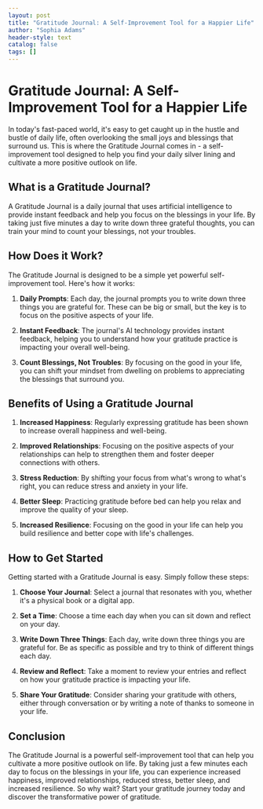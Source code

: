 ```yaml
---
layout: post
title: "Gratitude Journal: A Self-Improvement Tool for a Happier Life"
author: "Sophia Adams"
header-style: text
catalog: false
tags: []
---
```


# Gratitude Journal: A Self-Improvement Tool for a Happier Life

In today's fast-paced world, it's easy to get caught up in the hustle and bustle of daily life, often overlooking the small joys and blessings that surround us. This is where the Gratitude Journal comes in - a self-improvement tool designed to help you find your daily silver lining and cultivate a more positive outlook on life.

## What is a Gratitude Journal?

A Gratitude Journal is a daily journal that uses artificial intelligence to provide instant feedback and help you focus on the blessings in your life. By taking just five minutes a day to write down three grateful thoughts, you can train your mind to count your blessings, not your troubles.

## How Does it Work?

The Gratitude Journal is designed to be a simple yet powerful self-improvement tool. Here's how it works:

1. **Daily Prompts**: Each day, the journal prompts you to write down three things you are grateful for. These can be big or small, but the key is to focus on the positive aspects of your life.

2. **Instant Feedback**: The journal's AI technology provides instant feedback, helping you to understand how your gratitude practice is impacting your overall well-being.

3. **Count Blessings, Not Troubles**: By focusing on the good in your life, you can shift your mindset from dwelling on problems to appreciating the blessings that surround you.

## Benefits of Using a Gratitude Journal

1. **Increased Happiness**: Regularly expressing gratitude has been shown to increase overall happiness and well-being.

2. **Improved Relationships**: Focusing on the positive aspects of your relationships can help to strengthen them and foster deeper connections with others.

3. **Stress Reduction**: By shifting your focus from what's wrong to what's right, you can reduce stress and anxiety in your life.

4. **Better Sleep**: Practicing gratitude before bed can help you relax and improve the quality of your sleep.

5. **Increased Resilience**: Focusing on the good in your life can help you build resilience and better cope with life's challenges.

## How to Get Started

Getting started with a Gratitude Journal is easy. Simply follow these steps:

1. **Choose Your Journal**: Select a journal that resonates with you, whether it's a physical book or a digital app.

2. **Set a Time**: Choose a time each day when you can sit down and reflect on your day.

3. **Write Down Three Things**: Each day, write down three things you are grateful for. Be as specific as possible and try to think of different things each day.

4. **Review and Reflect**: Take a moment to review your entries and reflect on how your gratitude practice is impacting your life.

5. **Share Your Gratitude**: Consider sharing your gratitude with others, either through conversation or by writing a note of thanks to someone in your life.

## Conclusion

The Gratitude Journal is a powerful self-improvement tool that can help you cultivate a more positive outlook on life. By taking just a few minutes each day to focus on the blessings in your life, you can experience increased happiness, improved relationships, reduced stress, better sleep, and increased resilience. So why wait? Start your gratitude journey today and discover the transformative power of gratitude.